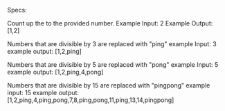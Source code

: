 


Specs:

Count up the to the provided number.
  Example Input: 2
  Example Output: [1,2]

Numbers that are divisible by 3 are replaced with "ping"
   example Input: 3
   example output: [1,2,ping]

Numbers that are divisible by 5 are replaced with "pong"
  example Input: 5  
  example output: [1,2,ping,4,pong]

Numbers that are divisible by 15 are replaced with "pingpong"
  example input: 15
  example output: [1,2,ping,4,ping,pong,7,8,ping,pong,11,ping,13,14,pingpong]

